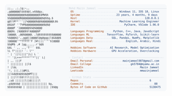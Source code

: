 <picture>
  <source srcset="https://raw.githubusercontent.com/mmazinjameel/mmazinjameel/main/dark_mode.svg?v=1741932836" media="(prefers-color-scheme: dark)">
  <img src="https://raw.githubusercontent.com/mmazinjameel/mmazinjameel/main/light_mode.svg?v=1741932836">
</picture>
